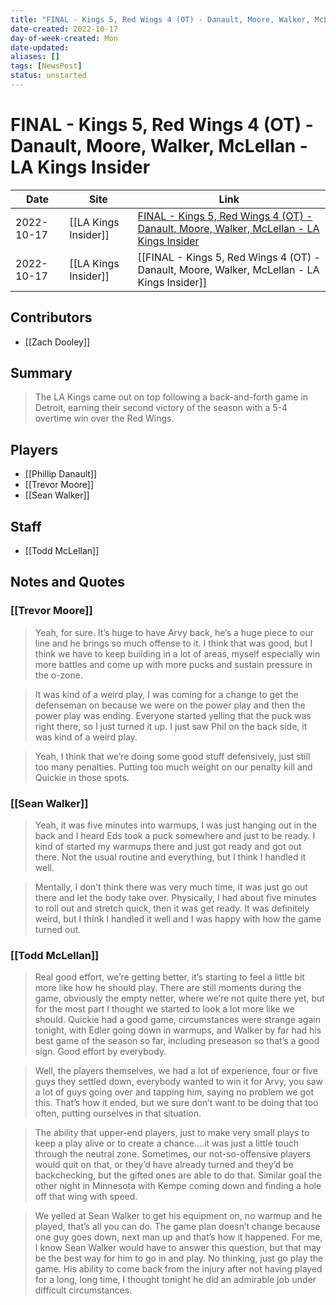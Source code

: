 ```yaml
---
title: "FINAL - Kings 5, Red Wings 4 (OT) - Danault, Moore, Walker, McLellan - LA Kings Insider"
date-created: 2022-10-17
day-of-week-created: Mon
date-updated: 
aliases: []
tags: [NewsPost]
status: unstarted
---
```


# FINAL - Kings 5, Red Wings 4 (OT) - Danault, Moore, Walker, McLellan - LA Kings Insider

| Date       | Site                 | Link                                                                                                                                                                                         |
| ---------- | -------------------- | -------------------------------------------------------------------------------------------------------------------------------------------------------------------------------------------- |
| 2022-10-17 | [[LA Kings Insider]] | [FINAL - Kings 5, Red Wings 4 (OT) - Danault, Moore, Walker, McLellan - LA Kings Insider](https://lakingsinsider.com/2022/10/17/final-kings-5-red-wings-4-ot-danault-moore-walker-mclellan/) |
| 2022-10-17 | [[LA Kings Insider]] | [[FINAL - Kings 5, Red Wings 4 (OT) - Danault, Moore, Walker, McLellan - LA Kings Insider]]                                                                                                  |

## Contributors
- [[Zach Dooley]]


## Summary
> The LA Kings came out on top following a back-and-forth game in Detroit, earning their second victory of the season with a 5-4 overtime win over the Red Wings.


## Players
- [[Phillip Danault]]
- [[Trevor Moore]]
- [[Sean Walker]]

## Staff
- [[Todd McLellan]]


## Notes and Quotes
### [[Trevor Moore]]
> Yeah, for sure. It’s huge to have Arvy back, he’s a huge piece to our line and he brings so much offense to it. I think that was good, but I think we have to keep building in a lot of areas, myself especially win more battles and come up with more pucks and sustain pressure in the o-zone.

> It was kind of a weird play, I was coming for a change to get the defenseman on because we were on the power play and then the power play was ending. Everyone started yelling that the puck was right there, so I just turned it up. I just saw Phil on the back side, it was kind of a weird play.

> Yeah, I think that we’re doing some good stuff defensively, just still too many penalties. Putting too much weight on our penalty kill and Quickie in those spots.

### [[Sean Walker]]
> Yeah, it was five minutes into warmups, I was just hanging out in the back and I heard Eds took a puck somewhere and just to be ready. I kind of started my warmups there and just got ready and got out there. Not the usual routine and everything, but I think I handled it well.

> Mentally, I don’t think there was very much time, it was just go out there and let the body take over. Physically, I had about five minutes to roll out and stretch quick, then it was get ready. It was definitely weird, but I think I handled it well and I was happy with how the game turned out.

### [[Todd McLellan]]
> Real good effort, we’re getting better, it’s starting to feel a little bit more like how he should play. There are still moments during the game, obviously the empty netter, where we’re not quite there yet, but for the most part I thought we started to look a lot more like we should. Quickie had a good game, circumstances were strange again tonight, with Edler going down in warmups, and Walker by far had his best game of the season so far, including preseason so that’s a good sign. Good effort by everybody.

> Well, the players themselves, we had a lot of experience, four or five guys they settled down, everybody wanted to win it for Arvy, you saw a lot of guys going over and tapping him, saying no problem we got this. That’s how it ended, but we sure don’t want to be doing that too often, putting ourselves in that situation.

> The ability that upper-end players, just to make very small plays to keep a play alive or to create a chance….it was just a little touch through the neutral zone. Sometimes, our not-so-offensive players would quit on that, or they’d have already turned and they’d be backchecking, but the gifted ones are able to do that. Similar goal the other night in Minnesota with Kempe coming down and finding a hole off that wing with speed.

> We yelled at Sean Walker to get his equipment on, no warmup and he played, that’s all you can do. The game plan doesn’t change because one guy goes down, next man up and that’s how it happened. For me, I know Sean Walker would have to answer this question, but that may be the best way for him to go in and play. No thinking, just go play the game. His ability to come back from the injury after not having played for a long, long time, I thought tonight he did an admirable job under difficult circumstances.

